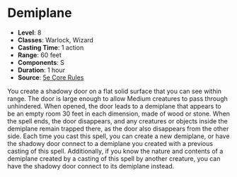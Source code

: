 # Demiplane

- **Level**: 8
- **Classes**: Warlock, Wizard
- **Casting Time**: 1 action
- **Range**: 60 feet
- **Components**: S
- **Duration**: 1 hour
- **Source**: [5e Core Rules](http://dnd.wizards.com/articles/features/systems-reference-document-srd)

You create a shadowy door on a flat solid surface that you can see within range. The door is large enough to allow Medium creatures to pass through unhindered. When opened, the door leads to a demiplane that appears to be an empty room 30 feet in each dimension, made of wood or stone. When the spell ends, the door disappears, and any creatures or objects inside the demiplane remain trapped there, as the door also disappears from the other side. Each time you cast this spell, you can create a new demiplane, or have the shadowy door connect to a demiplane you created with a previous casting of this spell. Additionally, if you know the nature and contents of a demiplane created by a casting of this spell by another creature, you can have the shadowy door connect to its demiplane instead.


